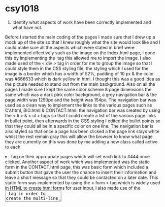# csy1018


1.	Identify what aspects of work have been correctly implemented and what have not.

Before I started the main coding of the pages I made sure that I drew up a mock up of the 
site so that I knew roughly what the site would look like and I could make sure all the 
aspects which were stated in brief were implemented effectively such as the image on the 
Index.html page, I done this by implementing the <img> tag this allowed me to import the 
image. I also made used of the < div > tag in order for me to group the image so that I could 
style them in the CSS styling file, the styling which I used for the image is a border which
has a width of 52%, padding of 10 px & the color was #666633 which is dark yellow in html. 
I thought this was a good idea as the picture needed to stand out from the main background. 
Also on all the pages I made sure I kept the same color scheme & page dimensions the same 
which was a dark pink color background, a grey navigation bar & the page width was 1250px 
and the height was 154px. The navigation bar was used as a clean way to implement the links 
to the various pages such as CV.html, BIO.html & CONTACT.html. the navigation bar was created 
by using the < li > & < ul > tags so that I could create a list of the various page links in bullet 
point, then afterwards in the CSS styling I edited the bullet points so that they could all be 
in a specific color on one line. The navigation bar is also styled so that once a page has been 
clicked a the page link stays white whilst the rest remain gray this will allow the browser to
know what page they are currently on this was done by me adding a new class called active to 
each <li> tag on their appropriate pages which will set each link to #444 once clicked. 
Another aspect of work which was implemented was the static form in the CONTACT.html page, 
this was basic form which included a submit button that gave the user the chance to insert 
their information and leave a short message so that they could be contacted on a later date. 
This static form was implemented by using the < form > tag which is widely used in HTML to 
create html forms for user input, I also made use of the <textarea> tag in order to create 
the multi-line input text area for the short message box as the <texarea> tag can hold an 
unlimited number of characters. The only aspect of work that I personally think I never 
implemented was the use of Google UI style guide as it wasn’t really straightforward to 
understand & I had a basic knowledge of coding websites already 

2.	Identify anyone with whom you have collaborated or discussed the assignment
This assignment was an individual assignment so I didn’t really approach anyone for 
assistant, the only assistant which I believe I had was by w3shools.com, I only used this
when I was having issues with the image on the bio.html page. It showed me how to make the 
picture float towards to right of the text, besides that the assignment was mainly my work.




3.	How many hours was approximately spent on the assignment.
I roughly spent 12 hours on this assignment the way I calculated this was by setting 
myself milestone on how long roughly needs to be spent on each aspect of the work & when 
it should be completed by, for example
Planning – 2 hours 
index. html – 2 hours
bio.html – 2 ½ hours
cv.html – 3 ½ hours
contact.html – 1 hour
I done this as I knew I had a deadline to meet & other assignments to fulfill so by me 
giving each aspect a specified time I was able to distinguish which part would require more work.

